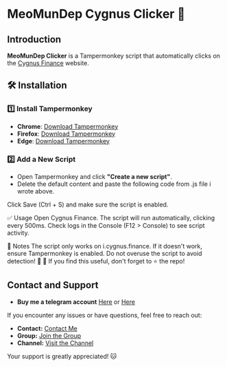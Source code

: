 # MeoMunDep Cygnus Clicker 🚀

## Introduction  
**MeoMunDep Clicker** is a Tampermonkey script that automatically clicks on the [Cygnus Finance](https://i.cygnus.finance/) website.  

## 🛠 Installation  
### 1️⃣ Install Tampermonkey  
- **Chrome**: [Download Tampermonkey](https://chrome.google.com/webstore/detail/tampermonkey/dhdgffkkebhmkfjojejmpbldmpobfkfo)  
- **Firefox**: [Download Tampermonkey](https://addons.mozilla.org/en-US/firefox/addon/tampermonkey/)  
- **Edge**: [Download Tampermonkey](https://microsoftedge.microsoft.com/addons/detail/tampermonkey/)  

### 2️⃣ Add a New Script  
- Open Tampermonkey and click **"Create a new script"**.  
- Delete the default content and paste the following code from .js file i wrote above.

Click Save (Ctrl + S) and make sure the script is enabled.

✅ Usage
Open Cygnus Finance.
The script will run automatically, clicking every 500ms.
Check logs in the Console (F12 > Console) to see script activity.

📌 Notes
The script only works on i.cygnus.finance.
If it doesn't work, ensure Tampermonkey is enabled.
Do not overuse the script to avoid detection! 🚀
📢 If you find this useful, don't forget to ⭐ the repo!

## Contact and Support

- **Buy me a telegram account** [Here](https://t.me/KeoAirDropFreeNe/312/27801) or [Here](https://github.com/MeoMunDep/MeoMunDep)

If you encounter any issues or have questions, feel free to reach out:

- **Contact:** [Contact Me](https://t.me/MeoMunDep)
- **Group:** [Join the Group](https://t.me/KeoAirDropFreeNe)
- **Channel:** [Visit the Channel](https://t.me/KeoAirDropFreeNee)

Your support is greatly appreciated! 🐱
